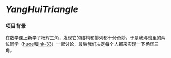 # ***YangHuiTriangle***
### 项目背景
在数学课上新学了杨辉三角，发现它的结构和排列都十分奇妙，于是我与班里的两位同学（[huoe](https://github.com/huoe)和[Ink-33](https://github.com/Ink-33)）一起讨论，最后我们决定每个人都来实现一下杨辉三角。
